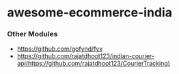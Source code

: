 # awesome-ecommerce-india




### Other Modules

- https://github.com/gofynd/fyx
- https://github.com/rajatdhoot123/indian-courier-api(https://github.com/rajatdhoot123/CourierTracking)
